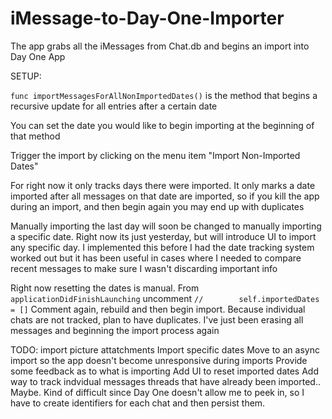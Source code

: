 # iMessage-to-Day-One-Importer

The app grabs all the iMessages from Chat.db and begins an import into Day One App

SETUP:

`func importMessagesForAllNonImportedDates()` is the method that begins a recursive update for all entries after a certain date

You can set the date you would like to begin importing at the beginning of that method

Trigger the import by clicking on the menu item "Import Non-Imported Dates"

For right now it only tracks days there were imported. It only marks a date imported after all messages on that date are imported, so if you kill the app during an import, and then begin again you may end up with duplicates

Manually importing the last day will soon be changed to manually importing a specific date. Right now its just yesterday, but will introduce UI to import any specific day. I implemented this before I had the date tracking system worked out but it has been useful in cases where I needed to compare recent messages to make sure I wasn't discarding important info

Right now resetting the dates is manual. From `applicationDidFinishLaunching` uncomment `//        self.importedDates = []`
Comment again, rebuild and then begin import. Because individual chats are not tracked, plan to have duplicates. I've just been erasing all messages and beginning the import process again 

TODO:
import picture attatchments
Import specific dates
Move to an async import so the app doesn't become unresponsive during imports
Provide some feedback as to what is importing
Add UI to reset imported dates
Add way to track indvidual messages threads that have already been imported.. Maybe. Kind of difficult since Day One doesn't allow me to peek in, so I have to create identifiers for each chat and then persist them. 

